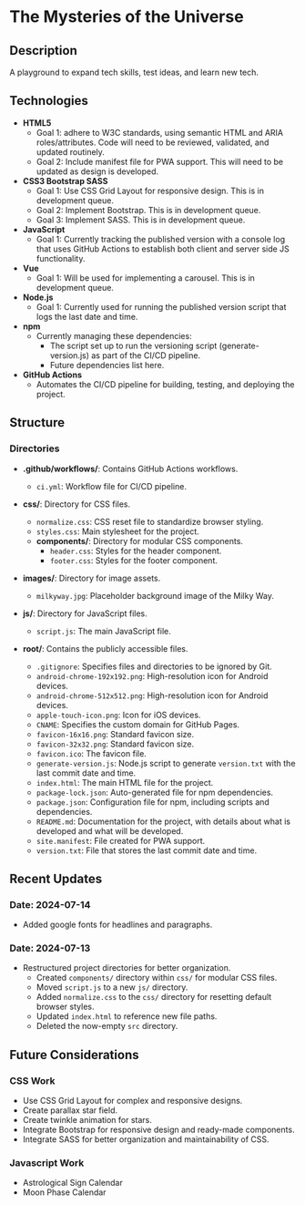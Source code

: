 # The Mysteries of the Universe

## Description

A playground to expand tech skills, test ideas, and learn new tech.

## Technologies

- **HTML5**
  - Goal 1: adhere to W3C standards, using semantic HTML and ARIA roles/attributes. Code will need to be reviewed, validated, and updated routinely.
  - Goal 2: Include manifest file for PWA support. This will need to be updated as design is developed.
- **CSS3 Bootstrap SASS**
  - Goal 1: Use CSS Grid Layout for responsive design. This is in development queue.
  - Goal 2: Implement Bootstrap. This is in development queue.
  - Goal 3: Implement SASS. This is in development queue.
- **JavaScript**
  - Goal 1: Currently tracking the published version with a console log that uses GitHub Actions to establish both client and server side JS functionality.
- **Vue**
  - Goal 1: Will be used for implementing a carousel. This is in development queue.
- **Node.js**
  - Goal 1: Currently used for running the published version script that logs the last date and time.
- **npm**
  - Currently managing these dependencies:
    - The script set up to run the versioning script (generate-version.js) as part of the CI/CD pipeline.
    - Future dependencies list here.
- **GitHub Actions**
  - Automates the CI/CD pipeline for building, testing, and deploying the project.

## Structure

### Directories

- **.github/workflows/**: Contains GitHub Actions workflows.

  - `ci.yml`: Workflow file for CI/CD pipeline.

- **css/**: Directory for CSS files.

  - `normalize.css`: CSS reset file to standardize browser styling.
  - `styles.css`: Main stylesheet for the project.
  - **components/**: Directory for modular CSS components.
    - `header.css`: Styles for the header component.
    - `footer.css`: Styles for the footer component.

- **images/**: Directory for image assets.

  - `milkyway.jpg`: Placeholder background image of the Milky Way.

- **js/**: Directory for JavaScript files.

  - `script.js`: The main JavaScript file.

- **root/**: Contains the publicly accessible files.
  - `.gitignore`: Specifies files and directories to be ignored by Git.
  - `android-chrome-192x192.png`: High-resolution icon for Android devices.
  - `android-chrome-512x512.png`: High-resolution icon for Android devices.
  - `apple-touch-icon.png`: Icon for iOS devices.
  - `CNAME`: Specifies the custom domain for GitHub Pages.
  - `favicon-16x16.png`: Standard favicon size.
  - `favicon-32x32.png`: Standard favicon size.
  - `favicon.ico`: The favicon file.
  - `generate-version.js`: Node.js script to generate `version.txt` with the last commit date and time.
  - `index.html`: The main HTML file for the project.
  - `package-lock.json`: Auto-generated file for npm dependencies.
  - `package.json`: Configuration file for npm, including scripts and dependencies.
  - `README.md`: Documentation for the project, with details about what is developed and what will be developed.
  - `site.manifest`: File created for PWA support.
  - `version.txt`: File that stores the last commit date and time.

## Recent Updates

### Date: 2024-07-14

- Added google fonts for headlines and paragraphs.

### Date: 2024-07-13

- Restructured project directories for better organization.
  - Created `components/` directory within `css/` for modular CSS files.
  - Moved `script.js` to a new `js/` directory.
  - Added `normalize.css` to the `css/` directory for resetting default browser styles.
  - Updated `index.html` to reference new file paths.
  - Deleted the now-empty `src` directory.

## Future Considerations

### CSS Work

- Use CSS Grid Layout for complex and responsive designs.
- Create parallax star field.
- Create twinkle animation for stars.
- Integrate Bootstrap for responsive design and ready-made components.
- Integrate SASS for better organization and maintainability of CSS.

### Javascript Work

- Astrological Sign Calendar
- Moon Phase Calendar
